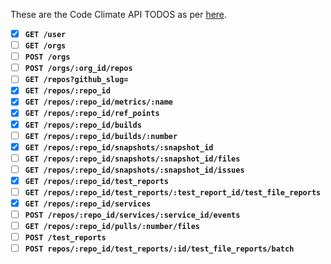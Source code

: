 These are the Code Climate API TODOS as per [here](https://docs.codeclimate.com/docs/api).

- [x] **`GET /user`**
- [ ] **`GET /orgs`**
- [ ] **`POST /orgs`**
- [ ] **`POST /orgs/:org_id/repos`**
- [ ] **`GET /repos?github_slug=`**
- [x] **`GET /repos/:repo_id`**
- [x] **`GET /repos/:repo_id/metrics/:name`**
- [x] **`GET /repos/:repo_id/ref_points`**
- [x] **`GET /repos/:repo_id/builds`**
- [ ] **`GET /repos/:repo_id/builds/:number`**
- [x] **`GET /repos/:repo_id/snapshots/:snapshot_id`**
- [ ] **`GET /repos/:repo_id/snapshots/:snapshot_id/files`**
- [ ] **`GET /repos/:repo_id/snapshots/:snapshot_id/issues`**
- [x] **`GET /repos/:repo_id/test_reports`**
- [ ] **`GET /repos/:repo_id/test_reports/:test_report_id/test_file_reports`**
- [x] **`GET /repos/:repo_id/services`**
- [ ] **`POST /repos/:repo_id/services/:service_id/events`**
- [ ] **`GET /repos/:repo_id/pulls/:number/files`**
- [ ] **`POST /test_reports`**
- [ ] **`POST repos/:repo_id/test_reports/:id/test_file_reports/batch`**
